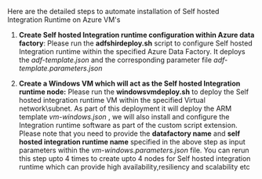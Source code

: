 Here are the detailed steps to automate installation of Self hosted Integration Runtime on Azure VM's

1. **Create Self hosted Integration runtime configuration within Azure data factory**: Please run the **adfshirdeploy.sh** script to configure Self hosted Integration runtime within the specified Azure Data Factory. It deploys the *adf-template.json* and the corresponding parameter file *adf-template.parameters.json*

2. **Create a Windows VM which will act as the Self hosted Integration runtime node:** Please run the **windowsvmdeploy.sh** to deploy the Self hosted integration runtime VM within the specified Virtual network\subnet. As part of this deployment it will deploy the ARM template *vm-windows.json*  , we will also install and configure the Integration runtime software as part of the custom script extension. Please note that you need to provide the **datafactory name** and **self hosted integration runtime name** specified in the above step as input parameters within the *vm-windows.parameters.json* file. You can rerun this step upto 4 times to create upto 4 nodes for Self hosted integration runtime which can provide high availability,resiliency and scalability etc 
